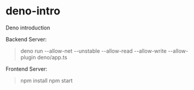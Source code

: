 # deno-intro
Deno introduction

Backend Server:

> deno run --allow-net --unstable --allow-read --allow-write --allow-plugin deno/app.ts


Frontend Server:

> npm install
> npm start

